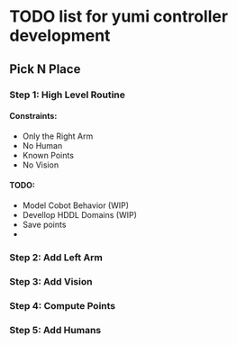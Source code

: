 # TODO list for yumi controller development

## Pick N Place

### Step 1: High Level Routine

#### Constraints:

* Only the Right Arm
* No Human
* Known Points
* No Vision

#### TODO:

* Model Cobot Behavior (WIP)
* Devellop HDDL Domains (WIP)
* Save points
*

### Step 2: Add Left Arm

### Step 3: Add Vision

### Step 4: Compute Points

### Step 5: Add Humans
